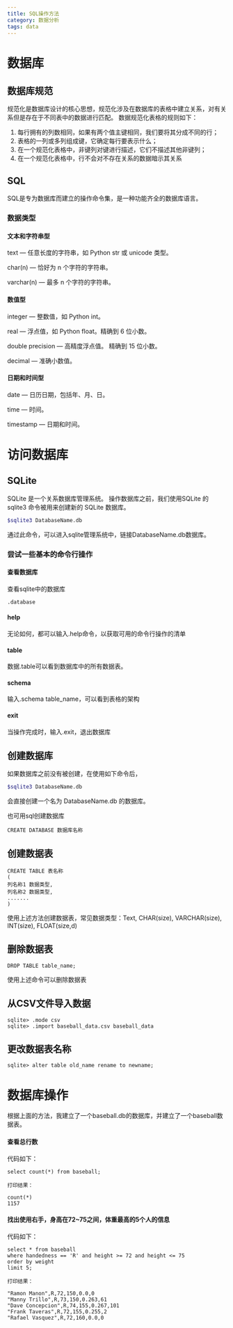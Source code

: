 ```yaml
---
title: SQL操作方法
category: 数据分析
tags: data
---
```


# 数据库

## 数据库规范

规范化是数据库设计的核心思想，规范化涉及在数据库的表格中建立关系，对有关系但是存在于不同表中的数据进行匹配。
数据规范化表格的规则如下：

1. 每行拥有的列数相同，如果有两个值主键相同，我们要将其分成不同的行；
2. 表格的一列或多列组成键，它确定每行要表示什么；
3. 在一个规范化表格中，非键列对键进行描述，它们不描述其他非键列；
4. 在一个规范化表格中，行不会对不存在关系的数据暗示其关系

## SQL

SQL是专为数据库而建立的操作命令集，是一种功能齐全的数据库语言。

### 数据类型
#### 文本和字符串型

text — 任意长度的字符串，如 Python str 或 unicode 类型。

char(n) — 恰好为 n 个字符的字符串。

varchar(n) — 最多 n 个字符的字符串。

#### 数值型

integer — 整数值，如 Python int。

real — 浮点值，如 Python float。精确到 6 位小数。

double precision — 高精度浮点值。 精确到 15 位小数。

decimal — 准确小数值。   

#### 日期和时间型

date — 日历日期，包括年、月、日。

time — 时间。

timestamp — 日期和时间。

# 访问数据库

## SQLite

SQLite 是一个关系数据库管理系统。
操作数据库之前，我们使用SQLite 的 sqlite3 命令被用来创建新的 SQLite 数据库。   

```bash
$sqlite3 DatabaseName.db
```

通过此命令，可以进入sqlite管理系统中，链接DatabaseName.db数据库。

### 尝试一些基本的命令行操作

#### 查看数据库

查看sqlite中的数据库   

```
.database
```

#### help

无论如何，都可以输入.help命令，以获取可用的命令行操作的清单

#### table

数据.table可以看到数据库中的所有数据表。

#### schema

输入.schema table_name，可以看到表格的架构

#### exit

当操作完成时，输入.exit，退出数据库

## 创建数据库

如果数据库之前没有被创建，在使用如下命令后，   

```bash
$sqlite3 DatabaseName.db
```

会直接创建一个名为 DatabaseName.db 的数据库。

也可用sql创建数据库    

```
CREATE DATABASE 数据库名称
```   

## 创建数据表   

```
CREATE TABLE 表名称
(
列名称1 数据类型,
列名称2 数据类型,
.......
) 
```  

使用上述方法创建数据表，常见数据类型：Text, CHAR(size), VARCHAR(size), INT(size), FLOAT(size,d)

## 删除数据表   

```
DROP TABLE table_name;
```
   
使用上述命令可以删除数据表

## 从CSV文件导入数据   

```
sqlite> .mode csv
sqlite> .import baseball_data.csv baseball_data
```

## 更改数据表名称   

```
sqlite> alter table old_name rename to newname;
```

# 数据库操作

根据上面的方法，我建立了一个baseball.db的数据库，并建立了一个baseball数据表。

#### 查看总行数   
代码如下：

```
select count(*) from baseball;

打印结果：

count(*)
1157
```

#### 找出使用右手，身高在72~75之间，体重最高的5个人的信息  
代码如下：  

```
select * from baseball
where handedness == 'R' and height >= 72 and height <= 75
order by weight
limit 5;

打印结果：

"Ramon Manon",R,72,150,0.0,0
"Manny Trillo",R,73,150,0.263,61
"Dave Concepcion",R,74,155,0.267,101
"Frank Taveras",R,72,155,0.255,2
"Rafael Vasquez",R,72,160,0.0,0
```




